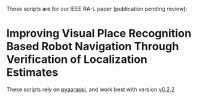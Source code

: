 These scripts are for our IEEE RA-L paper (publication pending review):
# Improving Visual Place Recognition Based Robot Navigation Through Verification of Localization Estimates
These scripts rely on [pyaarapsi](https://github.com/QVPR/pyaarapsi), and work best with version [v0.2.2](https://github.com/QVPR/pyaarapsi/tree/v0.2.2)
